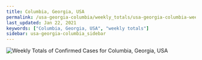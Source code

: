 ```yaml
---
title: Columbia, Georgia, USA
permalink: /usa-georgia-columbia/weekly_totals/usa-georgia-columbia-weekly_totals.html
last_updated: Jan 22, 2021
keywords: ["Columbia, Georgia, USA", "weekly totals"]
sidebar: usa-georgia-columbia_sidebar
---
```


![Weekly Totals of Confirmed Cases for Columbia, Georgia, USA](/covid_tracker/images/graphs/usa-georgia-columbia-weekly_totals_graph.png)
